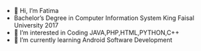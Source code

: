 - 👋 Hi, I’m Fatima
- Bachelor’s Degree in Computer Information System King Faisal University 2017
- 👀 I’m interested in Coding JAVA,PHP,HTML,PYTHON,C++
- 🌱 I’m currently learning Android Software Development

<!---
Fatoom21/Fatoom21 is a ✨ special ✨ repository because its `README.md` (this file) appears on your GitHub profile.
You can click the Preview link to take a look at your changes.
--->
